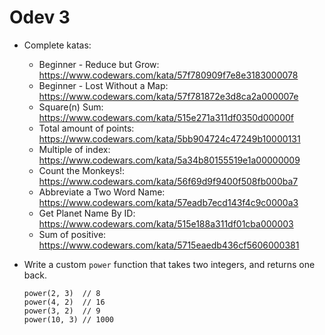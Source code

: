 # Odev 3

- Complete katas:

  - Beginner - Reduce but Grow: https://www.codewars.com/kata/57f780909f7e8e3183000078
  - Beginner - Lost Without a Map: https://www.codewars.com/kata/57f781872e3d8ca2a000007e
  - Square(n) Sum: https://www.codewars.com/kata/515e271a311df0350d00000f
  - Total amount of points: https://www.codewars.com/kata/5bb904724c47249b10000131
  - Multiple of index: https://www.codewars.com/kata/5a34b80155519e1a00000009
  - Count the Monkeys!: https://www.codewars.com/kata/56f69d9f9400f508fb000ba7
  - Abbreviate a Two Word Name: https://www.codewars.com/kata/57eadb7ecd143f4c9c0000a3
  - Get Planet Name By ID: https://www.codewars.com/kata/515e188a311df01cba000003
  - Sum of positive: https://www.codewars.com/kata/5715eaedb436cf5606000381

- Write a custom `power` function that takes two integers, and returns one back.

  ```golang
  power(2, 3)  // 8
  power(4, 2)  // 16
  power(3, 2)  // 9
  power(10, 3) // 1000
  ```
